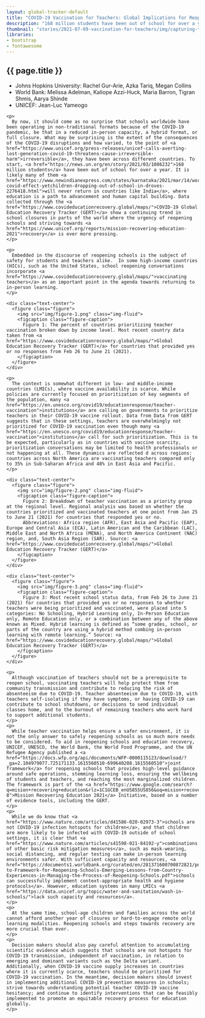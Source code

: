 ```yaml
---
layout: global-tracker-default
title: "COVID-19 Vaccination for Teachers: Global Implications for Reopening Schools Equitably"
description: "168 million students have been out of school for over a year. It is likely many of them will never return in countries like India, where education is a path to advancement and human capital building. Data collected through the COVID-19 Global Education Recovery Tracker (GERT) show a continuing trend in school closures in parts of the world where the urgency of reopening schools and striving towards recovery is ever more pressing."
thumbnail: "stories/2021-07-09-vaccination-for-teachers/img/capturing-the-human-heart-FQ1L770x6l8-unsplash.jpg"
libraries:
- bootstrap
- fontawesome
---
```


<div class="spacer-5"></div>
<article class="container">

  <div class="row">
    <h2>{{ page.title }}</h2>
  </div>

  <div class="row">
    <ul class="list-unstyled">
      <li>Johns Hopkins University: Rachel Gur-Arie, Azka Tariq, Megan Collins</li>
      <li>World Bank: Melissa Adelman, Kaliope Azzi-Huck, Maria Barron, Tigran Shmis, Aarya Shinde</li>
      <li>UNICEF: Jean-Luc Yameogo</li>
    </ul>
  </div>

  <div class="row">

    <p>
      By now, it should come as no surprise that schools worldwide have been operating in non-traditional formats because of the COVID-19 pandemic, be that in a reduced in-person capacity, a hybrid format, or full closure. What may be surprising is the extent of the consequences of the COVID-19 disruptions and how varied, to the point of <a href="https://www.unicef.org/press-releases/unicef-calls-averting-lost-generation-covid-19-threatens-cause-irreversible-harm">irreversible</a>, they have been across different countries. To start, <a href="https://news.un.org/en/story/2021/03/1086232">168 million students</a> have been out of school for over a year. It is likely many of them <a href="https://www.newindianexpress.com/states/karnataka/2021/mar/14/worst-covid-effect-yetchildren-dropping-out-of-school-in-droves-2276418.html">will never return in countries like India</a>, where education is a path to advancement and human capital building. Data collected through the <a href="https://www.covideducationrecovery.global/maps/">COVID-19 Global Education Recovery Tracker (GERT)</a> show a continuing trend in school closures in parts of the world where the urgency of reopening schools and striving towards <a href="https://www.unicef.org/reports/mission-recovering-education-2021">recovery</a> is ever more pressing. 
    </p>

    <p>
      Embedded in the discourse of reopening schools is the subject of safety for students and teachers alike.  In some high-income countries (HICs), such as the United States, school reopening conversations incorporate <a href="https://www.covideducationrecovery.global/maps/">vaccinating teachers</a> as an important point in the agenda towards returning to in-person learning. 
    </p>

    <div class="text-center">
      <figure class="figure">
        <img src="img/figure-1.png" class="img-fluid">
        <figcaption class="figure-caption">
          Figure 1: The percent of countries prioritizing teacher vaccination broken down by income level. Most recent country data taken from <a href="https://www.covideducationrecovery.global/maps/">Global Education Recovery Tracker (GERT)</a> for countries that provided yes or no responses from Feb 26 to June 21 (2021). 
        </figcaption>
      </figure>  
    </div>

    <p>
      The context is somewhat different in low- and middle-income countries (LMICs), where vaccine availability is scarce. While policies are currently focused on prioritization of key segments of the population, many <a href="https://en.unesco.org/covid19/educationresponse/teacher-vaccination">institutions</a> are calling on governments to prioritize teachers in their COVID-19 vaccine rollout. Data from Data from GERT suggests that in these settings, teachers are overwhelmingly not prioritized for COVID-19 vaccination even though many <a href="https://en.unesco.org/covid19/educationresponse/teacher-vaccination">institutions</a> call for such prioritization. This is to be expected, particularly as in countries with vaccine scarcity, prioritization conversations may be limited to health professionals or not happening at all. These dynamics are reflected d across regions: countries across North America are vaccinating teachers compared only to 35% in Sub-Saharan Africa and 48% in East Asia and Pacific.  
    </p>

    <div class="text-center">
      <figure class="figure">
        <img src="img/figure-2.png" class="img-fluid">
        <figcaption class="figure-caption">
          Figure 2: Breakdown of teacher vaccination as a priority group at the regional level. Regional analysis was based on whether the countries prioritized and vaccinated teachers at one point from Jan 25 to June 21 (2021) for countries that responded yes or no. 
          Abbreviations: Africa region (AFR), East Asia and Pacific (EAP), Europe and Central Asia (ECA), Latin American and the Caribbean (LAC), Middle East and North Africa (MENA), and North America Continent (NAC) region, and, South Asia Region (SAR). Source: <a href="https://www.covideducationrecovery.global/maps/">Global Education Recovery Tracker (GERT)</a>
        </figcaption>
      </figure>  
    </div>
  
    <div class="text-center">
      <figure class="figure">
        <img src="img/figure-3.png" class="img-fluid">
        <figcaption class="figure-caption">
          Figure 3: Most recent school status data, from Feb 26 to June 21 (2021) for countries that provided yes or no responses to whether teachers were being prioritized and vaccinated, were placed into 5 categories: No Schooling, Hybrid Learning only, In-Person Education only, Remote Education only, or a combination between any of the above known as Mixed. Hybrid learning is defined as “some grades, school, or parts of the country are using a hybrid method combing in-person learning with remote learning.” Source: <a href="https://www.covideducationrecovery.global/maps/">Global Education Recovery Tracker (GERT)</a>
        </figcaption>
      </figure>  
    </div>

    <p>
      Although vaccination of teachers should not be a prerequisite to reopen school, vaccinating teachers will help protect them from community transmission and contribute to reducing the risk of absenteeism due to COVID-19. Teacher absenteeism due to COVID-19, with teachers self-isolating if they have symptoms, or having COVID-19 can contribute to school shutdowns, or decisions to send individual classes home, and to the burnout of remaining teachers who work hard to support additional students.
    </p>
    <p>
      While teacher vaccination helps ensure a safer environment, it is not the only answer to safely reopening schools as so much more needs to be considered. To aid in reopening schools and education recovery, UNICEF, UNESCO, the World Bank, the World Food Programme, and the UN Refugee Agency published a <a href="https://docs.wfp.org/api/documents/WFP-0000115123/download/?_ga=2.104979077.725171133.1615560510-699640208.1615560510">joint framework</a> for reopening schools that provides high-level guidance around safe operations, stemming learning loss, ensuring the wellbeing of students and teachers, and reaching the most marginalized children. The framework is part of the <a href="https://www.google.com/search?q=mision+recovering+education&rlz=1C1GCEB_enUS855US856&oq=mision+recovering+education+&aqs=chrome..69i57j33i160.7222j0j4&sourceid=chrome&ie=UTF-8">Mission Recovering Education 2021</a> Initiative, based on a number of evidence tools, including the GERT. 
    </p>
    <p>
      While we do know that <a href="https://www.nature.com/articles/d41586-020-02973-3">schools are not COVID-19 infection hotspots for children</a>, and that children are more likely to be infected with COVID-19 outside of school settings, it is clear that <a href="https://www.nature.com/articles/s41598-021-84192-y">combinations of other basic risk mitigation measures</a>, such as mask-wearing, social distancing, and regular testing can make in-person learning environments safer. With sufficient capacity and resources, <a href="https://documents1.worldbank.org/curated/en/281371600700872821/pdf/Supplement-to-Framework-for-Reopening-Schools-Emerging-Lessons-from-Country-Experiences-in-Managing-the-Process-of-Reopening-Schools.pdf">schools can successfully implement context-appropriate health and hygiene protocols</a>. However, education systems in many LMICs <a href="https://data.unicef.org/topic/water-and-sanitation/wash-in-schools/">lack such capacity and resources</a>.
    </p>
    <p>
      At the same time, school-age children and families across the world cannot afford another year of closures or hard-to-engage remote only learning modalities. Reopening schools and steps towards recovery are more crucial than ever. 
    </p>
    <p>
      Decision makers should also pay careful attention to accumulating scientific evidence which suggests that schools are not hotspots for COVID-19 transmission, independent of vaccination, in relation to emerging and dominant variants such as the Delta variant. Additionally, when COVID-19 vaccine supply increases in countries where it is currently scarce, teachers should be prioritized for COVID-19 vaccination. In the meantime, decision makers should invest in implementing additional COVID-19 prevention measures in schools; strive towards understanding potential teacher COVID-19 vaccine hesitancy; and continue to identify interventions that can be feasibly implemented to promote an equitable recovery process for education globally. 
    </p>
  </div>
</article>
<div class="spacer-5"></div>